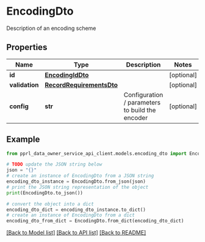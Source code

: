 # EncodingDto

Description of an encoding scheme

## Properties

Name | Type | Description | Notes
------------ | ------------- | ------------- | -------------
**id** | [**EncodingIdDto**](EncodingIdDto.md) |  | [optional] 
**validation** | [**RecordRequirementsDto**](RecordRequirementsDto.md) |  | [optional] 
**config** | **str** | Configuration / parameters to build the encoder | [optional] 

## Example

```python
from pprl_data_owner_service_api_client.models.encoding_dto import EncodingDto

# TODO update the JSON string below
json = "{}"
# create an instance of EncodingDto from a JSON string
encoding_dto_instance = EncodingDto.from_json(json)
# print the JSON string representation of the object
print(EncodingDto.to_json())

# convert the object into a dict
encoding_dto_dict = encoding_dto_instance.to_dict()
# create an instance of EncodingDto from a dict
encoding_dto_from_dict = EncodingDto.from_dict(encoding_dto_dict)
```
[[Back to Model list]](../README.md#documentation-for-models) [[Back to API list]](../README.md#documentation-for-api-endpoints) [[Back to README]](../README.md)


